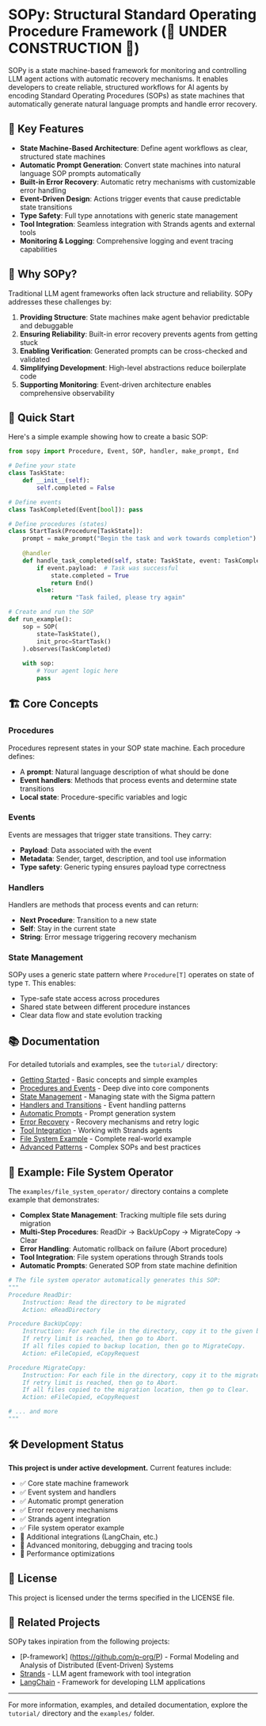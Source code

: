 # SOPy: Structural Standard Operating Procedure Framework (🚧 UNDER CONSTRUCTION 🚧)

SOPy is a state machine-based framework for monitoring and controlling LLM agent actions with automatic recovery mechanisms. It enables developers to create reliable, structured workflows for AI agents by encoding Standard Operating Procedures (SOPs) as state machines that automatically generate natural language prompts and handle error recovery.

## 🚀 Key Features

- **State Machine-Based Architecture**: Define agent workflows as clear, structured state machines
- **Automatic Prompt Generation**: Convert state machines into natural language SOP prompts automatically
- **Built-in Error Recovery**: Automatic retry mechanisms with customizable error handling
- **Event-Driven Design**: Actions trigger events that cause predictable state transitions
- **Type Safety**: Full type annotations with generic state management
- **Tool Integration**: Seamless integration with Strands agents and external tools
- **Monitoring & Logging**: Comprehensive logging and event tracing capabilities

## 🎯 Why SOPy?

Traditional LLM agent frameworks often lack structure and reliability. SOPy addresses these challenges by:

1. **Providing Structure**: State machines make agent behavior predictable and debuggable
2. **Ensuring Reliability**: Built-in error recovery prevents agents from getting stuck
3. **Enabling Verification**: Generated prompts can be cross-checked and validated
4. **Simplifying Development**: High-level abstractions reduce boilerplate code
5. **Supporting Monitoring**: Event-driven architecture enables comprehensive observability

## 🏃 Quick Start

Here's a simple example showing how to create a basic SOP:

```python
from sopy import Procedure, Event, SOP, handler, make_prompt, End

# Define your state
class TaskState:
    def __init__(self):
        self.completed = False

# Define events
class TaskCompleted(Event[bool]): pass

# Define procedures (states)
class StartTask(Procedure[TaskState]):
    prompt = make_prompt("Begin the task and work towards completion")
    
    @handler
    def handle_task_completed(self, state: TaskState, event: TaskCompleted):
        if event.payload:  # Task was successful
            state.completed = True
            return End()
        else:
            return "Task failed, please try again"

# Create and run the SOP
def run_example():
    sop = SOP(
        state=TaskState(),
        init_proc=StartTask()
    ).observes(TaskCompleted)
    
    with sop:
        # Your agent logic here
        pass
```

## 🏗️ Core Concepts

### Procedures
Procedures represent states in your SOP state machine. Each procedure defines:
- A **prompt**: Natural language description of what should be done
- **Event handlers**: Methods that process events and determine state transitions
- **Local state**: Procedure-specific variables and logic

### Events
Events are messages that trigger state transitions. They carry:
- **Payload**: Data associated with the event
- **Metadata**: Sender, target, description, and tool use information
- **Type safety**: Generic typing ensures payload type correctness

### Handlers
Handlers are methods that process events and can return:
- **Next Procedure**: Transition to a new state
- **Self**: Stay in the current state
- **String**: Error message triggering recovery mechanism

### State Management
SOPy uses a generic state pattern where `Procedure[T]` operates on state of type `T`. This enables:
- Type-safe state access across procedures
- Shared state between different procedure instances
- Clear data flow and state evolution tracking

## 📚 Documentation

For detailed tutorials and examples, see the `tutorial/` directory:

- [Getting Started](tutorial/01-getting-started.md) - Basic concepts and simple examples
- [Procedures and Events](tutorial/02-procedures-and-events.md) - Deep dive into core components
- [State Management](tutorial/03-state-management.md) - Managing state with the Sigma pattern
- [Handlers and Transitions](tutorial/04-handlers-and-transitions.md) - Event handling patterns
- [Automatic Prompts](tutorial/05-automatic-prompts.md) - Prompt generation system
- [Error Recovery](tutorial/06-error-recovery.md) - Recovery mechanisms and retry logic
- [Tool Integration](tutorial/07-tool-integration.md) - Working with Strands agents
- [File System Example](tutorial/08-file-system-example.md) - Complete real-world example
- [Advanced Patterns](tutorial/09-advanced-patterns.md) - Complex SOPs and best practices

## 🔧 Example: File System Operator

The `examples/file_system_operator/` directory contains a complete example that demonstrates:

- **Complex State Management**: Tracking multiple file sets during migration
- **Multi-Step Procedures**: ReadDir → BackUpCopy → MigrateCopy → Clear
- **Error Handling**: Automatic rollback on failure (Abort procedure)
- **Tool Integration**: File system operations through Strands tools
- **Automatic Prompts**: Generated SOP from state machine definition

```python
# The file system operator automatically generates this SOP:
"""
Procedure ReadDir:
    Instruction: Read the directory to be migrated
    Action: eReadDirectory

Procedure BackUpCopy:
    Instruction: For each file in the directory, copy it to the given backup location.
    If retry limit is reached, then go to Abort.
    If all files copied to backup location, then go to MigrateCopy.
    Action: eFileCopied, eCopyRequest

Procedure MigrateCopy:
    Instruction: For each file in the directory, copy it to the migrate location.
    If retry limit is reached, then go to Abort.
    If all files copied to the migration location, then go to Clear.
    Action: eFileCopied, eCopyRequest

# ... and more
"""
```

## 🛠️ Development Status

**This project is under active development.** Current features include:

- ✅ Core state machine framework
- ✅ Event system and handlers
- ✅ Automatic prompt generation
- ✅ Error recovery mechanisms
- ✅ Strands agent integration
- ✅ File system operator example
- 🚧 Additional integrations (LangChain, etc.)
- 🚧 Advanced monitoring, debugging and tracing tools
- 🚧 Performance optimizations

## 📄 License

This project is licensed under the terms specified in the LICENSE file.

## 🔗 Related Projects

SOPy takes inpiration from the following projects:

- [P-framework] (https://github.com/p-org/P) - Formal Modeling and Analysis of Distributed (Event-Driven) Systems
- [Strands](https://github.com/strands-ai/strands) - LLM agent framework with tool integration
- [LangChain](https://github.com/langchain-ai/langchain) - Framework for developing LLM applications

---

For more information, examples, and detailed documentation, explore the `tutorial/` directory and the `examples/` folder.
